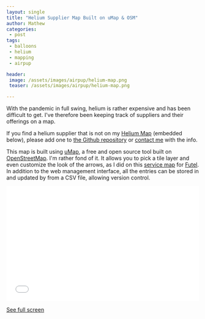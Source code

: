 ```yaml
---
layout: single
title: "Helium Supplier Map Built on uMap & OSM"
author: Mathew
categories: 
 - post
tags:
 - balloons
 - helium
 - mapping
 - airpup

header: 
 image: /assets/images/airpup/helium-map.png
 teaser: /assets/images/airpup/helium-map.png

---
```

With the pandemic in full swing, helium is rather expensive and has been difficult to get. I've therefore been keeping track of suppliers and their offerings on a map.

If you find a helium supplier that is not on my [Helium Map](https://umap.openstreetmap.fr/en/map/helium-suppliers_259236#4/40.88/-81.62) (embedded below), please add one to [the Github repository](https://github.com/mathewlippincott/helium-map) or [contact me](/contact) with the info.

This map is built using [uMap](http://umap.openstreetmap.fr/en/), a free and open source tool built on [OpenStreetMap](https://www.openstreetmap.org/#map=4/38.01/-95.84). I'm rather fond of it. It allows you to pick a tile layer and even customize the look of the arrows, as I did on this [service map](https://umap.openstreetmap.fr/en/map/futel-service-map_551231#4/42.46/-101.41) for [Futel](https://futel.net/). In addition to the web management interface, all the entries can be stored in and updated by from a CSV file, allowing version control.


<iframe width="100%" height="300px" frameborder="0" allowfullscreen src="//umap.openstreetmap.fr/en/map/helium-suppliers_259236?scaleControl=false&miniMap=false&scrollWheelZoom=false&zoomControl=true&allowEdit=false&moreControl=true&searchControl=null&tilelayersControl=null&embedControl=null&datalayersControl=true&onLoadPanel=undefined&captionBar=false"></iframe><p><a href="//umap.openstreetmap.fr/en/map/helium-suppliers_259236">See full screen</a></p>